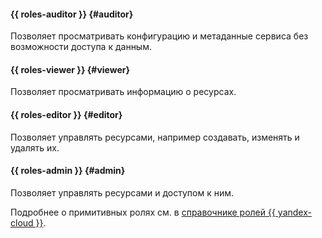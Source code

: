 #### {{ roles-auditor }} {#auditor}

Позволяет просматривать конфигурацию и метаданные сервиса без возможности доступа к данным.

#### {{ roles-viewer }} {#viewer}

Позволяет просматривать информацию о ресурсах.

#### {{ roles-editor }} {#editor}

Позволяет управлять ресурсами, например создавать, изменять и удалять их.

#### {{ roles-admin }} {#admin}

Позволяет управлять ресурсами и доступом к ним.

Подробнее о примитивных ролях см. в [справочнике ролей {{ yandex-cloud }}](../iam/roles-reference#primitive-roles).
